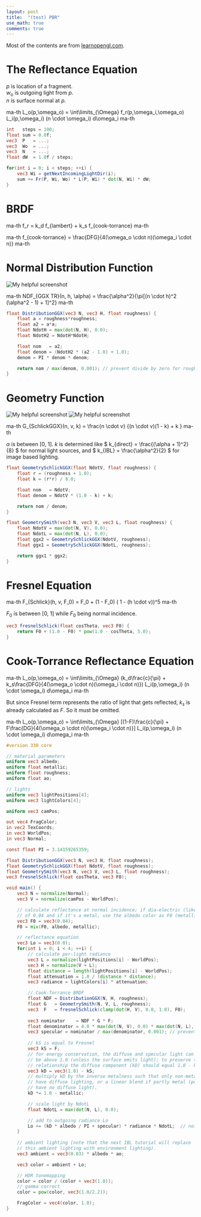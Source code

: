 ```yaml
---
layout: post
title:  "(test) PBR"
use_math: true
comments: true
---
```


Most of the contents are from [learnopengl.com](http://learnopengl.com).

# The Reflectance Equation

$p$ is location of a fragment.  
$w_o$ is outgoing light from $p$.  
$n$ is surface normal at $p$.  

ma-th
L_o(p,\omega_o) = \int\limits_{\Omega} f_r(p,\omega_i,\omega_o) L_i(p,\omega_i) (n \cdot \omega_i)  d\omega_i
ma-th

```glsl
int   steps = 100;
float sum = 0.0f;
vec3  P   = ...;
vec3  Wo  = ...;
vec3  N   = ...;
float dW  = 1.0f / steps;

for(int i = 0; i < steps; ++i) {
    vec3 Wi = getNextIncomingLightDir(i);
    sum += Fr(P, Wi, Wo) * L(P, Wi) * dot(N, Wi) * dW;
}
```


# BRDF

ma-th
f_r = k_d f_{lambert} +  k_s f_{cook-torrance}
ma-th

ma-th
f_{cook-torrance} = \frac{DFG}{4(\omega_o \cdot n)(\omega_i \cdot n)}
ma-th


# Normal Distribution Function

![My helpful screenshot](https://learnopengl.com/img/pbr/ndf.png)

ma-th
NDF_{GGX TR}(n, h, \alpha) = \frac{\alpha^2}{\pi[(n \cdot h)^2 (\alpha^2 - 1) + 1]^2}
ma-th

```glsl
float DistributionGGX(vec3 N, vec3 H, float roughness) {
    float a = roughness*roughness;
    float a2 = a*a;
    float NdotH = max(dot(N, H), 0.0);
    float NdotH2 = NdotH*NdotH;

    float nom   = a2;
    float denom = (NdotH2 * (a2 - 1.0) + 1.0);
    denom = PI * denom * denom;

    return nom / max(denom, 0.001); // prevent divide by zero for roughness=0.0 and NdotH=1.0
}
```


# Geometry Function

![My helpful screenshot](https://learnopengl.com/img/pbr/geometry_shadowing.png)
![My helpful screenshot](https://learnopengl.com/img/pbr/geometry.png)

ma-th
G_{SchlickGGX}(n, v, k) = \frac{n \cdot v} {(n \cdot v)(1 - k) + k }
ma-th

$\alpha$ is between [0, 1]. $k$ is determined like $ k_{direct} = \frac{(\alpha + 1)^2}{8} $ for normal light sources,
and $ k_{IBL} = \frac{\alpha^2}{2} $ for image based lighting.

```glsl
float GeometrySchlickGGX(float NdotV, float roughness) {
    float r = (roughness + 1.0);
    float k = (r*r) / 8.0;

    float nom   = NdotV;
    float denom = NdotV * (1.0 - k) + k;

    return nom / denom;
}

float GeometrySmith(vec3 N, vec3 V, vec3 L, float roughness) {
    float NdotV = max(dot(N, V), 0.0);
    float NdotL = max(dot(N, L), 0.0);
    float ggx2 = GeometrySchlickGGX(NdotV, roughness);
    float ggx1 = GeometrySchlickGGX(NdotL, roughness);

    return ggx1 * ggx2;
}
```


# Fresnel Equation

ma-th
F_{Schlick}(h, v, F_0) = F_0 + (1 - F_0) ( 1 - (h \cdot v))^5
ma-th

$F_0$ is between [0, 1] while $F_0$ being normal incidence.

```glsl
vec3 fresnelSchlick(float cosTheta, vec3 F0) {
    return F0 + (1.0 - F0) * pow(1.0 - cosTheta, 5.0);
}
```


# Cook-Torrance Reflectance Equation

ma-th
L_o(p,\omega_o) = \int\limits_{\Omega} (k_d\frac{c}{\pi} + k_s\frac{DFG}{4(\omega_o \cdot n)(\omega_i \cdot n)}) L_i(p,\omega_i) (n \cdot \omega_i) d\omega_i
ma-th

But since Fresnel term represents the ratio of light that gets reflected, $k_s$ is already calculated as $F$. So it must be omitted.

ma-th
L_o(p,\omega_o) = \int\limits_{\Omega} [(1-F)\frac{c}{\pi} + F\frac{DG}{4(\omega_o \cdot n)(\omega_i \cdot n)}] L_i(p,\omega_i)  (n \cdot \omega_i) d\omega_i
ma-th

```glsl
#version 330 core

// material parameters
uniform vec3 albedo;
uniform float metallic;
uniform float roughness;
uniform float ao;

// lights
uniform vec3 lightPositions[4];
uniform vec3 lightColors[4];

uniform vec3 camPos;

out vec4 FragColor;
in vec2 TexCoords;
in vec3 WorldPos;
in vec3 Normal;

const float PI = 3.14159265359;

float DistributionGGX(vec3 N, vec3 H, float roughness);
float GeometrySchlickGGX(float NdotV, float roughness);
float GeometrySmith(vec3 N, vec3 V, vec3 L, float roughness);
vec3 fresnelSchlick(float cosTheta, vec3 F0);

void main() {		
    vec3 N = normalize(Normal);
    vec3 V = normalize(camPos - WorldPos);

    // calculate reflectance at normal incidence; if dia-electric (like plastic) use F0 
    // of 0.04 and if it's a metal, use the albedo color as F0 (metallic workflow)    
    vec3 F0 = vec3(0.04); 
    F0 = mix(F0, albedo, metallic);

    // reflectance equation
    vec3 Lo = vec3(0.0);
    for(int i = 0; i < 4; ++i) {
        // calculate per-light radiance
        vec3 L = normalize(lightPositions[i] - WorldPos);
        vec3 H = normalize(V + L);
        float distance = length(lightPositions[i] - WorldPos);
        float attenuation = 1.0 / (distance * distance);
        vec3 radiance = lightColors[i] * attenuation;

        // Cook-Torrance BRDF
        float NDF = DistributionGGX(N, H, roughness);   
        float G   = GeometrySmith(N, V, L, roughness);      
        vec3  F   = fresnelSchlick(clamp(dot(H, V), 0.0, 1.0), F0);
           
        vec3 nominator    = NDF * G * F; 
        float denominator = 4.0 * max(dot(N, V), 0.0) * max(dot(N, L), 0.0);
        vec3 specular = nominator / max(denominator, 0.001); // prevent divide by zero for NdotV=0.0 or NdotL=0.0
        
        // kS is equal to Fresnel
        vec3 kS = F;
        // for energy conservation, the diffuse and specular light can't
        // be above 1.0 (unless the surface emits light); to preserve this
        // relationship the diffuse component (kD) should equal 1.0 - kS.
        vec3 kD = vec3(1.0) - kS;
        // multiply kD by the inverse metalness such that only non-metals 
        // have diffuse lighting, or a linear blend if partly metal (pure metals
        // have no diffuse light).
        kD *= 1.0 - metallic;	  

        // scale light by NdotL
        float NdotL = max(dot(N, L), 0.0);        

        // add to outgoing radiance Lo
        Lo += (kD * albedo / PI + specular) * radiance * NdotL;  // note that we already multiplied the BRDF by the Fresnel (kS) so we won't multiply by kS again
    }   
    
    // ambient lighting (note that the next IBL tutorial will replace 
    // this ambient lighting with environment lighting).
    vec3 ambient = vec3(0.03) * albedo * ao;

    vec3 color = ambient + Lo;

    // HDR tonemapping
    color = color / (color + vec3(1.0));
    // gamma correct
    color = pow(color, vec3(1.0/2.2)); 

    FragColor = vec4(color, 1.0);
}
```
